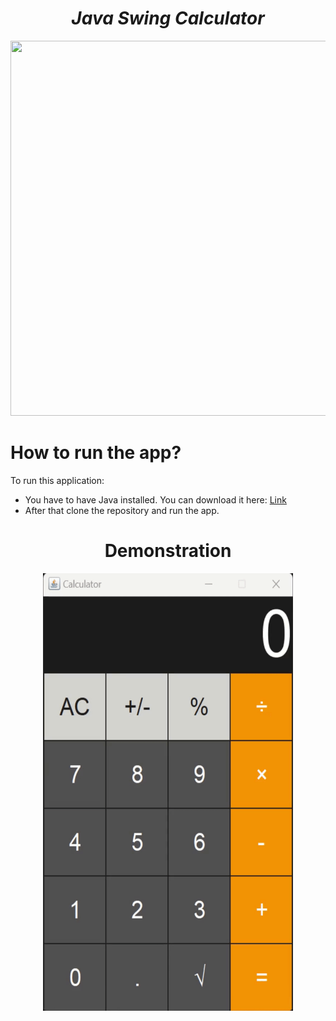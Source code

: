   <h1 align="center"><strong><em>Java Swing Calculator</strong></em></h1>
<p align="center"><img src="https://img.icons8.com/color/512/apple-calculator.png" height=600 width=600></p>
  
# How to run the app?

<p>To run this application: </p> 

* You have to have Java installed. You can download it here: <a href="https://www.java.com/en/">Link</a>
* After that clone the repository and run the app.

<h1 align="center"><strong>Demonstration</strong></h1>
<p align="center"><img src="demo/record_2025-06-29_22-42-53-ezgif.com-video-to-gif-converter.gif" height=700 width=400></p>

